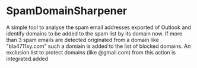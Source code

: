 # SpamDomainSharpener
A simple tool to analyse the spam email addresses exported of Outlook and identify domains to be added to the spam list by its domain now.
If more than 3 spam emails are detected originated from a domain like "bla4711xy.com" such a domiain is added to the list of blocked domains.
An exclusion list to protect domains (like @gmail.com) from this action is integrated.added
